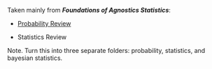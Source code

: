 Taken mainly from ___Foundations of Agnostics Statistics___:

- [Probability Review](https://acastroaraujo.github.io/SelfStudy/ProbStats/FAS/1-Probability.html)

- Statistics Review

Note. Turn this into three separate folders: probability, statistics, and bayesian statistics.